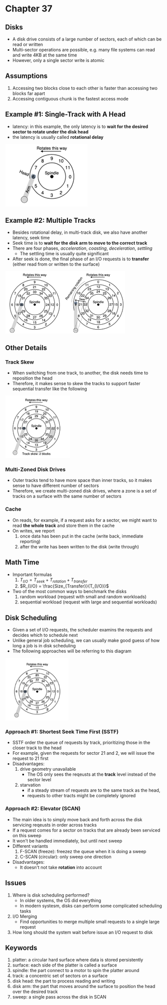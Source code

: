 # Chapter 37

## Disks

- A disk drive consists of a large number of sectors, each of which can be read or written
- Multi-sector operations are possible, e.g. many file systems can read and write 4KB at the same time
- However, only a single sector write is atomic

## Assumptions

1. Accessing two blocks close to each other is faster than accessing two blocks far apart
2. Accessing contiguous chunk is the fastest access mode

## Example #1: Single-Track with A Head

- latency: in this example, the only latency is to **wait for the desired sector to rotate under the disk head**
- the latency is usually called **rotational delay**

<img src="./images/37_1.png" height="200ch"></img>

## Example #2: Multiple Tracks

- Besides rotational delay, in multi-track disk, we also have another latency, seek time
- Seek time is to **wait for the disk arm to move to the correct track**
- There are four phases, _acceleration_, _coasting_, _deceleration_, _settling_
  - The settling time is usually quite significant
- After seek is done, the final phase of an I/O requests is to **transfer** (either read from or written to the surface)

<img src="./images/37_2.png" height="200ch"></img>

## Other Details

### Track Skew

- When switching from one track, to another, the disk needs time to reposition the head
- Therefore, it makes sense to skew the tracks to support faster sequential transfer like the following

<img src="./images/37_3.png" height="200ch"></img>

### Multi-Zoned Disk Drives

- Outer tracks tend to have more space than inner tracks, so it makes sense to have different number of sectors
- Therefore, we create multi-zoned disk drives, where a zone is a set of tracks on a surface with the same number of sectors

### Cache

- On reads, for example, if a request asks for a sector, we might want to read **the whole track** and store them in the cache
- On writes, we report
  1. once data has been put in the cache (write back, immediate reporting)
  2. after the write has been written to the disk (write through)

## Math Time

- Important formulas
  1.  $T_{I/O} = T_{seek} + T_{rotation} + T_{transfer}$
  2.  $R_{I/O} = \frac{Size_{Transfer}}{T_{I/O}}$
- Two of the most common ways to benchmark the disks
  1.  random workload (request with small and random workloads)
  2.  sequential workload (request with large and sequential workloads)

## Disk Scheduling

- Given a set of I/O requests, the scheduler examins the requests and decides which to schedule next
- Unlike general job scheduling, we can usually make good guess of how long a job is in disk scheduling
- The following approaches will be referring to this diagram

<img src="./images/37_4.png" height="200ch"></img>

### Approach #1: Shortest Seek Time First (SSTF)

- SSTF order the queue of requests by track, prioritizing those in the closer track to the head
- For example, given the requests for sector 21 and 2, we will issue the request to 21 first
- Disadvantages:
  1.  drive geometry unavailable
      - The OS only sees the reqeusts at the **track** level instead of the sector level
  2.  starvation
      - if a steady stream of requests are to the same track as the head,
      - requests to other tracts might be completely ignored

### Approach #2: Elevator (SCAN)

- The main idea is to simply move back and forth across the disk servicing reqeusts in order across tracks
- If a request comes for a sector on tracks that are already been serviced on this sweep
- It won't be handled immediately, but until next sweep
- Different variants
  1.  F-SCAN (freeze): freezez the queue when it is doing a sweep
  2.  C-SCAN (circular): only sweep one direction
- Disadvantages:
  - It doesn't not take **rotation** into account

## Issues

1. Where is disk scheduling performed?
   - In older systems, the OS did everything
   - In modern systesm, disks can perform some complicated scheduling tasks
2. I/O Merging
   - Find opportunities to merge multiple small requests to a single large request
3. How long should the system wait before issue an I/O request to disk

## Keywords

1. platter: a circular hard surface where data is stored persistently
2. surface: each side of the platter is called a surface
3. spindle: the part connect to a motor to spin the platter around
4. track: a concentric set of sectors on a surface
5. disk head: the part to process reading and writing
6. disk arm: the part that moves around the surface to position the head over the desired track
7. sweep: a single pass across the disk in SCAN

